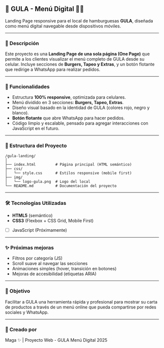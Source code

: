 ## 📖 GULA - Menú Digital 🍔🔥

Landing Page responsive para el local de hamburguesas **GULA**, diseñada como menú digital navegable desde dispositivos móviles.

---

### 📝 Descripción

Este proyecto es una **Landing Page de una sola página (One Page)** que permite a los clientes visualizar el menú completo de GULA desde su celular. Incluye secciones de **Burgers, Tapeo y Extras**, y un botón flotante que redirige a WhatsApp para realizar pedidos.

---

### 🚀 Funcionalidades

* Estructura **100% responsive**, optimizada para celulares.
* Menú dividido en 3 secciones: **Burgers, Tapeo, Extras**.
* Diseño visual basado en la identidad de GULA (colores rojo, negro y blanco).
* **Botón flotante** que abre WhatsApp para hacer pedidos.
* Código limpio y escalable, pensado para agregar interacciones con JavaScript en el futuro.

---

### 📂 Estructura del Proyecto

```
/gula-landing/
│
├── index.html         # Página principal (HTML semántico)
├── css/
│   └── style.css      # Estilos responsive (mobile first)
├── img/
│   └── logo-gula.png  # Logo del local
└── README.md          # Documentación del proyecto
```

---

### 🛠️ Tecnologías Utilizadas

* **HTML5** (semántico)
* **CSS3** (Flexbox + CSS Grid, Mobile First)
* [ ] JavaScript (Próximamente)

---

### ✨ Próximas mejoras

* Filtros por categoría (JS)
* Scroll suave al navegar las secciones
* Animaciones simples (hover, transición en botones)
* Mejoras de accesibilidad (etiquetas ARIA)

---

### 🎯 Objetivo

Facilitar a GULA una herramienta rápida y profesional para mostrar su carta de productos a través de un menú online que pueda compartirse por redes sociales y WhatsApp.

---

### 🙌 Creado por

Maga ✨ | Proyecto Web - GULA Menú Digital 2025


